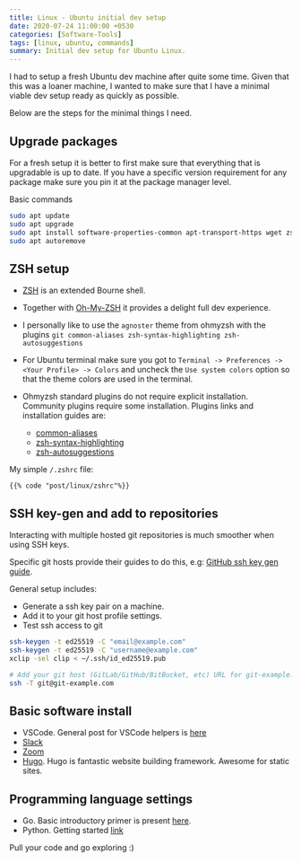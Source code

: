 ```yaml
---
title: Linux - Ubuntu initial dev setup
date: 2020-07-24 11:00:00 +0530
categories: [Software-Tools]
tags: [linux, ubuntu, commands]
summary: Initial dev setup for Ubuntu Linux.
---
```


I had to setup a fresh Ubuntu dev machine after quite some time. Given that this was a loaner machine, I wanted to make sure that I have a minimal viable dev setup ready as quickly as possible.

Below are the steps for the minimal things I need.

## Upgrade packages

For a fresh setup it is better to first make sure that everything that is upgradable is up to date. If you have a specific version requirement for any package make sure you pin it at the package manager level.

Basic commands

```bash
sudo apt update
sudo apt upgrade
sudo apt install software-properties-common apt-transport-https wget zsh git vim tree
sudo apt autoremove
```

## ZSH setup

- [ZSH](https://en.wikipedia.org/wiki/Z_shell) is an extended Bourne shell.
- Together with [Oh-My-ZSH](https://github.com/ohmyzsh/ohmyzsh) it provides a delight full dev experience.
- I personally like to use the `agnoster` theme from ohmyzsh with the plugins `git common-aliases zsh-syntax-highlighting zsh-autosuggestions`
- For Ubuntu terminal make sure you got to `Terminal -> Preferences -> <Your Profile> -> Colors` and uncheck the `Use system colors` option so that the theme colors are used in the terminal.

- Ohmyzsh standard plugins do not require explicit installation. Community plugins require some installation. Plugins links and installation guides are:
  - [common-aliases](https://github.com/ohmyzsh/ohmyzsh/blob/master/plugins/common-aliases/common-aliases.plugin.zsh)
  - [zsh-syntax-highlighting](https://github.com/zsh-users/zsh-syntax-highlighting)
  - [zsh-autosuggestions](https://github.com/zsh-users/zsh-autosuggestions)

My simple `/.zshrc` file:

```shell
{{% code "post/linux/zshrc"%}}
```

## SSH key-gen and add to repositories

Interacting with multiple hosted git repositories is much smoother when using SSH keys.

Specific git hosts provide their guides to do this, e.g: [GitHub ssh key gen guide](https://docs.github.com/en/github/authenticating-to-github/generating-a-new-ssh-key-and-adding-it-to-the-ssh-agent).

General setup includes:

- Generate a ssh key pair on a machine.
- Add it to your git host profile settings.
- Test ssh access to git

```bash
ssh-keygen -t ed25519 -C "email@example.com"
ssh-keygen -t ed25519 -C "username@example.com"
xclip -sel clip < ~/.ssh/id_ed25519.pub

# Add your git host (GitLab/GitHub/BitBucket, etc) URL for git-example.com
ssh -T git@git-example.com
```

## Basic software install

- VSCode. General post for VSCode helpers is [here](./2020-04-28-vscode.md)
- [Slack](https://slack.com)
- [Zoom](https://zoom.us/)
- [Hugo](https://gohugo.io/getting-started/installing/). Hugo is fantastic website building framework. Awesome for static sites.

## Programming language settings

- Go. Basic introductory primer is present [here](../go/2019-11-17-go-intro-primer.md).
- Python. Getting started [link](https://www.python.org/about/gettingstarted/)

Pull your code and go exploring :)
